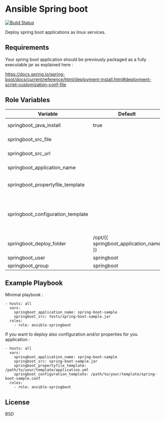 # Ansible Spring boot
[![Build Status](https://travis-ci.org/remyma/ansible-springboot.svg?branch=master)](https://travis-ci.org/remyma/ansible-springboot)

Deploy spring boot applications as linux services.

## Requirements

Your spring boot application should be previously packaged as a fully executable jar as explained here :

https://docs.spring.io/spring-boot/docs/current/reference/html/deployment-install.html#deployment-script-customization-conf-file

## Role Variables

| Variable     | Default       | Description    |
| ------------ | ------------- | -------------- |
| springboot_java_install | true | If you want this role to install java. Use false if java is already installed |
| springboot_src_file  |  | Mandatory or use ```springboot_src_url```. Path of the springboot jar to deploy.  |
| springboot_src_url |  | Mandatory or use ```springboot_src_file```. Url of the springboot jar to deploy. |
| springboot_application_name |  | Mandatory. Spring application name. Use to name jar to be deployed, systemd service, ... |
| springboot_propertyfile_template | | Optional. Path towards a template to manage your app properties (eg : application.properties, application.yml).  |
| springboot_configuration_template | | Optional. Path towards a template to manage your app config (see : https://docs.spring.io/spring-boot/docs/current/reference/html/deployment-install.html#deployment-script-customization-when-it-runs).  |
| springboot_deploy_folder | /opt/{{ springboot_application_name }} | Folder where application jar is deployed |
| springboot_user | springboot | Linux user to run spring boot application |
| springboot_group | springboot | Linux group to run spring boot application |


## Example Playbook

Minimal playbook :

    - hosts: all
      vars:
        springboot_application_name: spring-boot-sample
        springboot_src: tests/spring-boot-sample.jar
      roles:
        - role: ansible-springboot
  
If you want to deploy also configuration and/or properties for you application :    
    
    - hosts: all
      vars:
        springboot_application_name: spring-boot-sample
        springboot_src: spring-boot-sample.jar
        springboot_propertyfile_template: /path/to/your/template/application.yml
        springboot_configuration_template: /path/to/your/template/spring-boot-sample.conf
      roles:
        - role: ansible-springboot

## License

BSD

